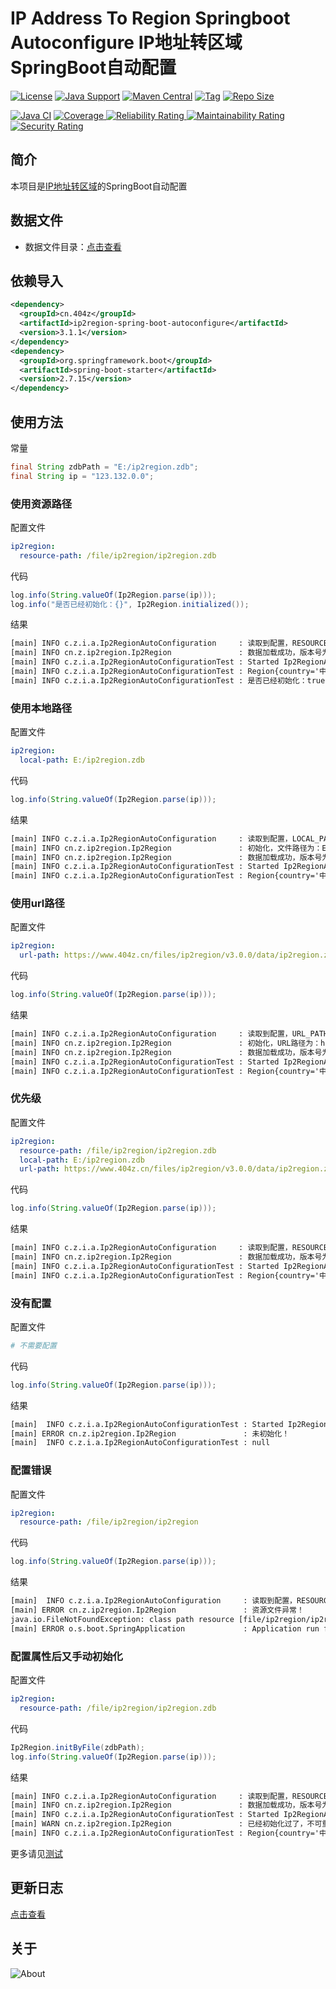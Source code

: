 # IP Address To Region Springboot Autoconfigure IP地址转区域SpringBoot自动配置

[![License](https://img.shields.io/github/license/ALI1416/ip2region-spring-boot-autoconfigure?label=License)](https://www.apache.org/licenses/LICENSE-2.0.txt)
[![Java Support](https://img.shields.io/badge/Java-8+-green)](https://openjdk.org/)
[![Maven Central](https://img.shields.io/maven-central/v/cn.404z/ip2region-spring-boot-autoconfigure?label=Maven%20Central)](https://mvnrepository.com/artifact/cn.404z/ip2region-spring-boot-autoconfigure)
[![Tag](https://img.shields.io/github/v/tag/ALI1416/ip2region-spring-boot-autoconfigure?label=Tag)](https://github.com/ALI1416/ip2region-spring-boot-autoconfigure/tags)
[![Repo Size](https://img.shields.io/github/repo-size/ALI1416/ip2region-spring-boot-autoconfigure?label=Repo%20Size&color=success)](https://github.com/ALI1416/ip2region-spring-boot-autoconfigure/archive/refs/heads/master.zdb)

[![Java CI](https://github.com/ALI1416/ip2region-spring-boot-autoconfigure/actions/workflows/ci.yml/badge.svg)](https://github.com/ALI1416/ip2region-spring-boot-autoconfigure/actions/workflows/ci.yml)
[![Coverage](https://sonarcloud.io/api/project_badges/measure?project=ALI1416_ip2region-spring-boot-autoconfigure&metric=coverage)
![Reliability Rating](https://sonarcloud.io/api/project_badges/measure?project=ALI1416_ip2region-spring-boot-autoconfigure&metric=reliability_rating)
![Maintainability Rating](https://sonarcloud.io/api/project_badges/measure?project=ALI1416_ip2region-spring-boot-autoconfigure&metric=sqale_rating)
![Security Rating](https://sonarcloud.io/api/project_badges/measure?project=ALI1416_ip2region-spring-boot-autoconfigure&metric=security_rating)](https://sonarcloud.io/summary/new_code?id=ALI1416_ip2region-spring-boot-autoconfigure)

## 简介

本项目是[IP地址转区域](https://github.com/ALI1416/ip2region)的SpringBoot自动配置

## 数据文件

- 数据文件目录：[点击查看](https://github.com/ALI1416/ip2region/tree/master/data)

## 依赖导入

```xml
<dependency>
  <groupId>cn.404z</groupId>
  <artifactId>ip2region-spring-boot-autoconfigure</artifactId>
  <version>3.1.1</version>
</dependency>
<dependency>
  <groupId>org.springframework.boot</groupId>
  <artifactId>spring-boot-starter</artifactId>
  <version>2.7.15</version>
</dependency>
```

## 使用方法

常量

```java
final String zdbPath = "E:/ip2region.zdb";
final String ip = "123.132.0.0";
```

### 使用资源路径

配置文件

```yml
ip2region:
  resource-path: /file/ip2region/ip2region.zdb
```

代码

```java
log.info(String.valueOf(Ip2Region.parse(ip)));
log.info("是否已经初始化：{}", Ip2Region.initialized());
```

结果

```txt
[main] INFO c.z.i.a.Ip2RegionAutoConfiguration     : 读取到配置，RESOURCE_PATH为：/file/ip2region/ip2region.zdb
[main] INFO cn.z.ip2region.Ip2Region               : 数据加载成功，版本号为：20221207，校验码为：68EDD841
[main] INFO c.z.i.a.Ip2RegionAutoConfigurationTest : Started Ip2RegionAutoConfigurationTest in 0.442 seconds (JVM running for 0.931)
[main] INFO c.z.i.a.Ip2RegionAutoConfigurationTest : Region{country='中国', province='山东省', city='济宁市', isp='联通'}
[main] INFO c.z.i.a.Ip2RegionAutoConfigurationTest : 是否已经初始化：true
```

### 使用本地路径

配置文件

```yml
ip2region:
  local-path: E:/ip2region.zdb
```

代码

```java
log.info(String.valueOf(Ip2Region.parse(ip)));
```

结果

```txt
[main] INFO c.z.i.a.Ip2RegionAutoConfiguration     : 读取到配置，LOCAL_PATH为：E:/ip2region.zdb
[main] INFO cn.z.ip2region.Ip2Region               : 初始化，文件路径为：E:/ip2region.zdb
[main] INFO cn.z.ip2region.Ip2Region               : 数据加载成功，版本号为：20221207，校验码为：68EDD841
[main] INFO c.z.i.a.Ip2RegionAutoConfigurationTest : Started Ip2RegionAutoConfigurationTest in 0.442 seconds (JVM running for 0.931)
[main] INFO c.z.i.a.Ip2RegionAutoConfigurationTest : Region{country='中国', province='山东省', city='济宁市', isp='联通'}
```

### 使用url路径

配置文件

```yml
ip2region:
  url-path: https://www.404z.cn/files/ip2region/v3.0.0/data/ip2region.zdb
```

代码

```java
log.info(String.valueOf(Ip2Region.parse(ip)));
```

结果

```txt
[main] INFO c.z.i.a.Ip2RegionAutoConfiguration     : 读取到配置，URL_PATH为：https://www.404z.cn/files/ip2region/v3.0.0/data/ip2region.zdb
[main] INFO cn.z.ip2region.Ip2Region               : 初始化，URL路径为：https://www.404z.cn/files/ip2region/v3.0.0/data/ip2region.zdb
[main] INFO cn.z.ip2region.Ip2Region               : 数据加载成功，版本号为：20221207，校验码为：68EDD841
[main] INFO c.z.i.a.Ip2RegionAutoConfigurationTest : Started Ip2RegionAutoConfigurationTest in 0.442 seconds (JVM running for 0.931)
[main] INFO c.z.i.a.Ip2RegionAutoConfigurationTest : Region{country='中国', province='山东省', city='济宁市', isp='联通'}
```

### 优先级

配置文件

```yml
ip2region:
  resource-path: /file/ip2region/ip2region.zdb
  local-path: E:/ip2region.zdb
  url-path: https://www.404z.cn/files/ip2region/v3.0.0/data/ip2region.zdb
```

代码

```java
log.info(String.valueOf(Ip2Region.parse(ip)));
```

结果

```txt
[main] INFO c.z.i.a.Ip2RegionAutoConfiguration     : 读取到配置，RESOURCE_PATH为：/file/ip2region/ip2region.zdb
[main] INFO cn.z.ip2region.Ip2Region               : 数据加载成功，版本号为：20221207，校验码为：68EDD841
[main] INFO c.z.i.a.Ip2RegionAutoConfigurationTest : Started Ip2RegionAutoConfigurationTest in 0.442 seconds (JVM running for 0.931)
[main] INFO c.z.i.a.Ip2RegionAutoConfigurationTest : Region{country='中国', province='山东省', city='济宁市', isp='联通'}
```

### 没有配置

配置文件

```yml
# 不需要配置
```

代码

```java
log.info(String.valueOf(Ip2Region.parse(ip)));
```

结果

```txt
[main]  INFO c.z.i.a.Ip2RegionAutoConfigurationTest : Started Ip2RegionAutoConfigurationTest in 0.442 seconds (JVM running for 0.931)
[main] ERROR cn.z.ip2region.Ip2Region               : 未初始化！
[main]  INFO c.z.i.a.Ip2RegionAutoConfigurationTest : null
```

### 配置错误

配置文件

```yml
ip2region:
  resource-path: /file/ip2region/ip2region
```

代码

```java
log.info(String.valueOf(Ip2Region.parse(ip)));
```

结果

```txt
[main]  INFO c.z.i.a.Ip2RegionAutoConfiguration     : 读取到配置，RESOURCE_PATH为：/file/ip2region/ip2region
[main] ERROR cn.z.ip2region.Ip2Region               : 资源文件异常！
java.io.FileNotFoundException: class path resource [file/ip2region/ip2region] cannot be opened because it does not exist
[main] ERROR o.s.boot.SpringApplication             : Application run failed
```

### 配置属性后又手动初始化

配置文件

```yml
ip2region:
  resource-path: /file/ip2region/ip2region.zdb
```

代码

```java
Ip2Region.initByFile(zdbPath);
log.info(String.valueOf(Ip2Region.parse(ip)));
```

结果

```txt
[main] INFO c.z.i.a.Ip2RegionAutoConfiguration     : 读取到配置，RESOURCE_PATH为：/file/ip2region/ip2region.zdb
[main] INFO cn.z.ip2region.Ip2Region               : 数据加载成功，版本号为：20221207，校验码为：68EDD841
[main] INFO c.z.i.a.Ip2RegionAutoConfigurationTest : Started Ip2RegionAutoConfigurationTest in 0.442 seconds (JVM running for 0.931)
[main] WARN cn.z.ip2region.Ip2Region               : 已经初始化过了，不可重复初始化！
[main] INFO c.z.i.a.Ip2RegionAutoConfigurationTest : Region{country='中国', province='山东省', city='济宁市', isp='联通'}
```

更多请见[测试](./src/test)

## 更新日志

[点击查看](./CHANGELOG.md)

## 关于

<picture>
  <source media="(prefers-color-scheme: dark)" srcset="https://www.404z.cn/images/about.dark.svg">
  <img alt="About" src="https://www.404z.cn/images/about.light.svg">
</picture>

